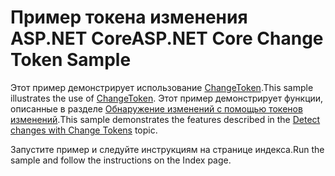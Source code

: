 # <a name="aspnet-core-change-token-sample"></a><span data-ttu-id="5d631-101">Пример токена изменения ASP.NET Core</span><span class="sxs-lookup"><span data-stu-id="5d631-101">ASP.NET Core Change Token Sample</span></span>

<span data-ttu-id="5d631-102">Этот пример демонстрирует использование [ChangeToken](https://docs.microsoft.com/dotnet/api/microsoft.extensions.primitives.changetoken).</span><span class="sxs-lookup"><span data-stu-id="5d631-102">This sample illustrates the use of [ChangeToken](https://docs.microsoft.com/dotnet/api/microsoft.extensions.primitives.changetoken).</span></span> <span data-ttu-id="5d631-103">Этот пример демонстрирует функции, описанные в разделе [Обнаружение изменений с помощью токенов изменений](https://docs.microsoft.com/aspnet/core/fundamentals/change-tokens).</span><span class="sxs-lookup"><span data-stu-id="5d631-103">This sample demonstrates the features described in the [Detect changes with Change Tokens](https://docs.microsoft.com/aspnet/core/fundamentals/change-tokens) topic.</span></span>

<span data-ttu-id="5d631-104">Запустите пример и следуйте инструкциям на странице индекса.</span><span class="sxs-lookup"><span data-stu-id="5d631-104">Run the sample and follow the instructions on the Index page.</span></span>
